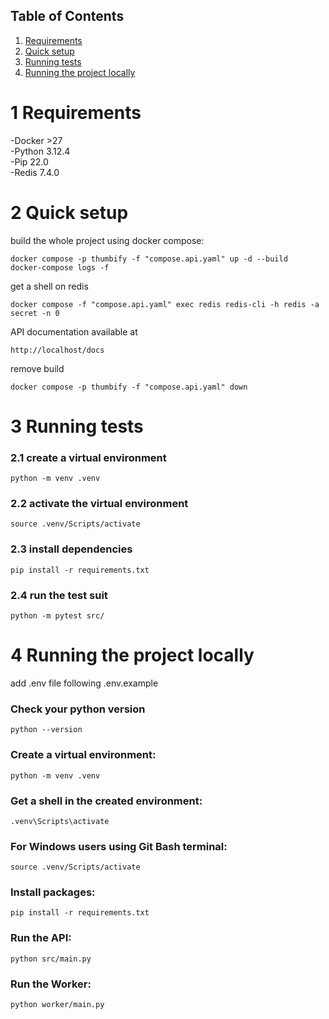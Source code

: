 ## Table of Contents
1. [Requirements](#requirements)
1. [Quick setup](#quick-setup)
2. [Running tests](#running-tests)
3. [Running the project locally](#running-the-project-locally)

# 1 Requirements
-Docker >27 \
-Python 3.12.4 \
-Pip 22.0 \
-Redis 7.4.0

# 2 Quick setup
build the whole project using docker compose:
```
docker compose -p thumbify -f "compose.api.yaml" up -d --build
docker-compose logs -f
```

get a shell on redis
```
docker compose -f "compose.api.yaml" exec redis redis-cli -h redis -a secret -n 0
```

API documentation available at
```
http://localhost/docs
```

remove build
```
docker compose -p thumbify -f "compose.api.yaml" down
```

# 3 Running tests
### 2.1 create a virtual environment
```
python -m venv .venv
```

### 2.2 activate the virtual environment
```
source .venv/Scripts/activate
```

### 2.3 install dependencies
```
pip install -r requirements.txt
```

### 2.4 run the test suit
```
python -m pytest src/
```


# 4  Running the project locally
add .env file following .env.example

### Check your python version
```
python --version
```

### Create a virtual environment:
```
python -m venv .venv
```

### Get a shell in the created environment:
```
.venv\Scripts\activate
```

### For Windows users using Git Bash terminal:
```
source .venv/Scripts/activate
```

### Install packages:
```
pip install -r requirements.txt
```

### Run the API:
```
python src/main.py
```

### Run the Worker:
```
python worker/main.py
```